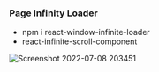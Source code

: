 ### Page Infinity Loader
- npm i react-window-infinite-loader
- react-infinite-scroll-component

![Screenshot 2022-07-08 203451](https://user-images.githubusercontent.com/74202040/178019555-1fc62004-97c9-448b-9c51-de63326079ff.png)
